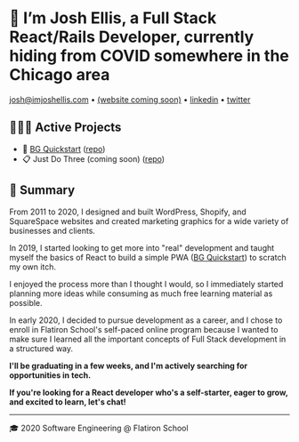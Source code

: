 # 👋️ I’m Josh Ellis, a Full Stack React/Rails Developer, currently hiding from COVID somewhere in the Chicago area

[josh@imjoshellis.com](josh@imjoshellis.com) &bull; [(website coming soon)](https://imjoshellis.com) &bull; [linkedin](https://linkedin.com/in/imjoshellis) &bull; [twitter](https://twitter.com/imjoshellis)

## 👨🏻‍💻 Active Projects

+ 🎲️ [BG Quickstart](https://bgquickstart.com) ([repo](https://github.com/imjoshellis/bg-quickstart))
+ 📋️ Just Do Three (coming soon) ([repo](https://github.com/imjoshellis/just-do-three))

## 📜️ Summary

From 2011 to 2020, I designed and built WordPress, Shopify, and SquareSpace websites and created marketing graphics for a wide variety of businesses and clients.

In 2019, I started looking to get more into "real" development and taught myself the basics of React to build a simple PWA ([BG Quickstart](https://bgquickstart.com)) to scratch my own itch.

I enjoyed the process more than I thought I would, so I immediately started planning more ideas while consuming as much free learning material as possible.

In early 2020, I decided to pursue development as a career, and I chose to enroll in Flatiron School's self-paced online program because I wanted to make sure I learned all the important concepts of Full Stack development in a structured way.

**I'll be graduating in a few weeks, and I'm actively searching for opportunities in tech.**

**If you're looking for a React developer who's a self-starter, eager to grow, and excited to learn, let's chat!**

---

🎓️ 2020 Software Engineering @ Flatiron School

<!--
**imjoshellis/imjoshellis** is a ✨ _special_ ✨ repository because its `README.md` (this file) appears on your GitHub profile.

Here are some ideas to get you started:

- 🔭 I’m currently working on ...
- 🌱 I’m currently learning ...
- 👯 I’m looking to collaborate on ...
- 🤔 I’m looking for help with ...
- 💬 Ask me about ...
- 📫 How to reach me: ...
- 😄 Pronouns: ...
- ⚡ Fun fact: ...
-->
